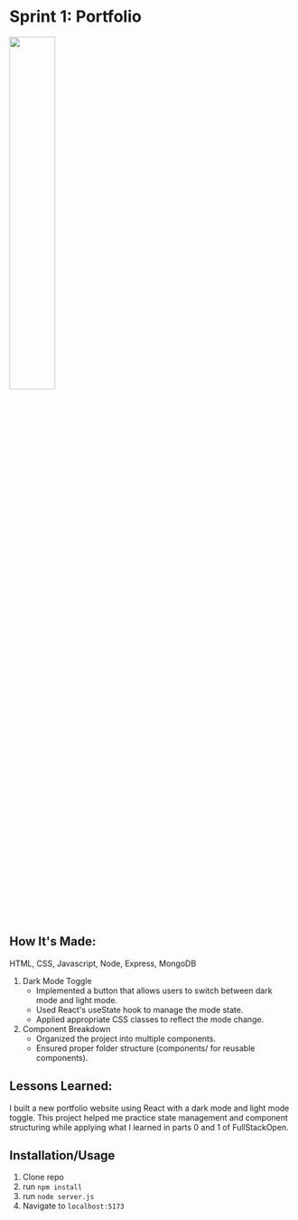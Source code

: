 # Sprint 1: Portfolio

<img src="https://i.imgur.com/CpaOdSD.png" height="40%" width="40%">

## How It's Made:
HTML, CSS, Javascript, Node, Express, MongoDB

1. Dark Mode Toggle
    - Implemented a button that allows users to switch between dark mode and light mode.
    - Used React's useState hook to manage the mode state.
    - Applied appropriate CSS classes to reflect the mode change.
2. Component Breakdown
    - Organized the project into multiple components.
    - Ensured proper folder structure (components/ for reusable components).


## Lessons Learned:
I built a new portfolio website using React with a dark mode and light mode toggle. This project helped me practice state management and component structuring while applying what I learned in parts 0 and 1 of FullStackOpen.


## Installation/Usage
1. Clone repo
2. run `npm install`
3. run `node server.js`
4. Navigate to `localhost:5173`
